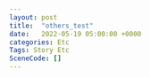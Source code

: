 ```yaml
---
layout: post
title:  "others_test"
date:   2022-05-19 05:00:00 +0000
categories: Etc
Tags: Story Etc
SceneCode: []
---
```

